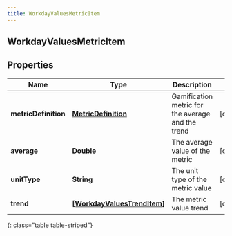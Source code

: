```yaml
---
title: WorkdayValuesMetricItem
---
```

## WorkdayValuesMetricItem

## Properties

|Name | Type | Description | Notes|
|------------ | ------------- | ------------- | -------------|
| **metricDefinition** | [**MetricDefinition**](MetricDefinition.html) | Gamification metric for the average and the trend | [optional] |
| **average** | **Double** | The average value of the metric | [optional] |
| **unitType** | **String** | The unit type of the metric value | [optional] |
| **trend** | [**[WorkdayValuesTrendItem]**](WorkdayValuesTrendItem.html) | The metric value trend | [optional] |
{: class="table table-striped"}


